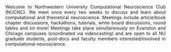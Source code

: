 <br>
<br>
<p align="justify">
Welcome to Northwestern University Computational Neuroscience Club (NUCNC). We meet once every two weeks to discuss and learn about computational and theoretical neuroscience. Meetings include article/book chapter discussions, hackathons, tutorials, white board discussions, round tables and lot more! Meetings take place simultaneously on Evanston and Chicago campuses (coordinated via videocasting) and are open to all NU graduate students, post-docs and faculty members interested/involved in computational neuroscience. 
</p>

